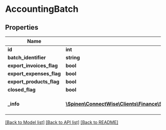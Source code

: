# AccountingBatch

## Properties
Name | Type | Description | Notes
------------ | ------------- | ------------- | -------------
**id** | **int** |  | [optional] 
**batch_identifier** | **string** |  | 
**export_invoices_flag** | **bool** |  | [optional] 
**export_expenses_flag** | **bool** |  | [optional] 
**export_products_flag** | **bool** |  | [optional] 
**closed_flag** | **bool** |  | [optional] 
**_info** | [**\Spinen\ConnectWise\Clients\Finance\Spinen\ConnectWise\Clients\Finance\Model\Metadata**](Metadata.md) | Metadata of the entity | [optional] 

[[Back to Model list]](../README.md#documentation-for-models) [[Back to API list]](../README.md#documentation-for-api-endpoints) [[Back to README]](../README.md)


